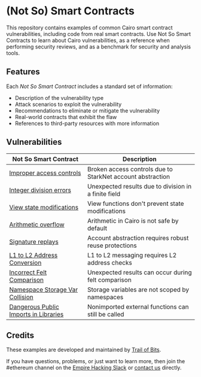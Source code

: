 # (Not So) Smart Contracts

This repository contains examples of common Cairo smart contract vulnerabilities, including code from real smart contracts. Use Not So Smart Contracts to learn about Cairo vulnerabilities, as a reference when performing security reviews, and as a benchmark for security and analysis tools.

## Features

Each _Not So Smart Contract_ includes a standard set of information:

* Description of the vulnerability type
* Attack scenarios to exploit the vulnerability
* Recommendations to eliminate or mitigate the vulnerability
* Real-world contracts that exhibit the flaw
* References to third-party resources with more information

## Vulnerabilities

| Not So Smart Contract | Description |
| --- | --- |
| [Improper access controls](access_controls) | Broken access controls due to StarkNet account abstraction |
| [Integer division errors](integer_division) | Unexpected results due to division in a finite field |
| [View state modifications](view_state) | View functions don't prevent state modifications |
| [Arithmetic overflow](arithmetic_overflow) | Arithmetic in Cairo is not safe by default |
| [Signature replays](replay_protection) | Account abstraction requires robust reuse protections |
| [L1 to L2 Address Conversion](l1_to_l2_address_conversion) | L1 to L2 messaging requires L2 address checks |
| [Incorrect Felt Comparison](incorrect_felt_comparison) | Unexpected results can occur during felt comparison | 
| [Namespace Storage Var Collision](namespace_storage_var_collision) | Storage variables are not scoped by namespaces |
| [Dangerous Public Imports in Libraries](dangerous_public_imports_in_libraries) | Nonimported external functions can still be called |

## Credits

These examples are developed and maintained by [Trail of Bits](https://www.trailofbits.com/).

If you have questions, problems, or just want to learn more, then join the #ethereum channel on the [Empire Hacking Slack](https://empireslacking.herokuapp.com/) or [contact us](https://www.trailofbits.com/contact/) directly.